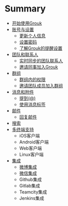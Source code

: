 # Summary

* [开始使用Grouk](README.md)
* [账号与设置](account_and_setting.md)
   * [更新个人信息](update_user_profile.md)
   * [设置密码](setting_password.md)
   * [了解Grouk的提醒设置](understanding_grouk_notifications.md)
* [团队和联系人](team_and_contact.md)
   * [实时同步的团队联系人](understanding_grouk_contact.md)
   * [邀请同事加入Grouk](inviting_new_members.md)
* [群组](group.md)
   * [群组内的权限](group_member_privilege.md)
   * [邀请团队成员加入群组](invite_team_members_join_group.md)
* [消息和附件](message_and_attachment.md)
   * [提到(@)](mention.md)
   * [使用消息标签](using_message_tag.md)
* [邮件](email.md)
   * [回复邮件](reply_email.md)
* [搜索](search.md)
* [多终端支持](client.md)
   * iOS客户端
   * Android客户端
   * Web客户端
   * Linux客户端
* [集成](integration.md)
   * [微博集成](integration_weibo.md)
   * [微信集成](integration_weichat.md)
   * Github集成
   * Gitlab集成
   * Teamcity集成
   * Jenkins集成

